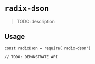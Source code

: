 # `radix-dson`

> TODO: description

## Usage

```
const radixDson = require('radix-dson')

// TODO: DEMONSTRATE API
```
